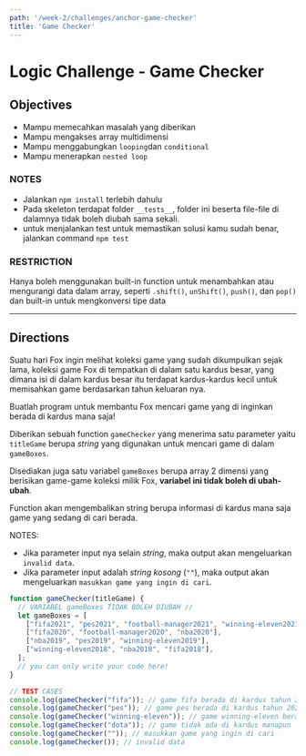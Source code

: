 ```yaml
---
path: '/week-2/challenges/anchor-game-checker'
title: 'Game Checker'
---
```


# Logic Challenge - Game Checker

## Objectives

- Mampu memecahkan masalah yang diberikan
- Mampu mengakses array multidimensi
- Mampu menggabungkan `looping`dan `conditional`
- Mampu menerapkan `nested loop`

### NOTES

- Jalankan `npm install` terlebih dahulu
- Pada skeleton terdapat folder `__tests__`, folder ini beserta file-file di dalamnya tidak boleh diubah sama sekali.
- untuk menjalankan test untuk memastikan solusi kamu sudah benar, jalankan command `npm test`

### RESTRICTION

Hanya boleh menggunakan built-in function untuk menambahkan atau mengurangi data dalam array, seperti `.shift()`, `unShift()`, `push()`, dan `pop()` dan built-in untuk mengkonversi tipe data

---

## Directions

Suatu hari Fox ingin melihat koleksi game yang sudah dikumpulkan sejak lama, koleksi game Fox di tempatkan di dalam satu kardus besar, yang dimana isi di dalam kardus besar itu terdapat kardus-kardus kecil untuk memisahkan game berdasarkan tahun keluaran nya.

Buatlah program untuk membantu Fox mencari game yang di inginkan berada di kardus mana saja!

Diberikan sebuah function `gameChecker` yang menerima satu parameter yaitu `titleGame` berupa _string_ yang digunakan untuk mencari game di dalam `gameBoxes`.

Disediakan juga satu variabel `gameBoxes` berupa array 2 dimensi yang berisikan game-game koleksi milik Fox, **variabel ini tidak boleh di ubah-ubah**.

Function akan mengembalikan string berupa informasi di kardus mana saja game yang sedang di cari berada.

NOTES:

- Jika parameter input nya selain _string_, maka output akan mengeluarkan `invalid data`.
- Jika parameter input adalah _string kosong_ (`""`), maka output akan mengeluarkan `masukkan game yang ingin di cari`.

```js
function gameChecker(titleGame) {
  // VARIABEL gameBoxes TIDAK BOLEH DIUBAH //
  let gameBoxes = [
    ["fifa2021", "pes2021", "football-manager2021", "winning-eleven2021"],
    ["fifa2020", "football-manager2020", "nba2020"],
    ["nba2019", "pes2019", "winning-eleven2019"],
    ["winning-eleven2018", "nba2018", "fifa2018"],
  ];
  // you can only write your code here!
}

// TEST CASES
console.log(gameChecker("fifa")); // game fifa berada di kardus tahun 2021, kardus tahun 2020, dan kardus tahun 2018
console.log(gameChecker("pes")); // game pes berada di kardus tahun 2021, dan kardus tahun 2020
console.log(gameChecker("winning-eleven")); // game winning-eleven berada di kardus tahun 2021, kardus tahun 2020, dan kardus tahun 2018
console.log(gameChecker("dota")); // game tidak ada di kardus manapun
console.log(gameChecker("")); // masukkan game yang ingin di cari
console.log(gameChecker()); // invalid data
```
